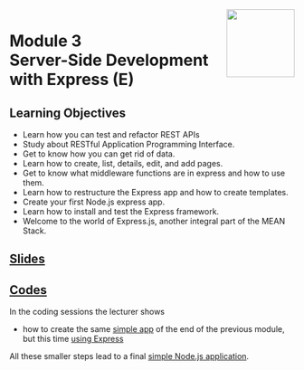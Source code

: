 <a href="../">
  <img src="/img/Secure_Full_Stack_MEAN_Developer_logo.png" width="120" align="right">
</a>

# Module 3 <br> Server-Side Development with Express (E)

## Learning Objectives
- Learn how you can test and refactor REST APIs
- Study about RESTful Application Programming Interface.
- Get to know how you can get rid of data.
- Learn how to create, list, details, edit, and add pages.
- Get to know what middleware functions are in express and how to use them.
- Learn how to restructure the Express app and how to create templates.
- Create your first Node.js express app.
- Learn how to install and test the Express framework.
- Welcome to the world of Express.js, another integral part of the MEAN Stack.

## [Slides](./Slides/README.md)

## [Codes](./Codes)

In the coding sessions the lecturer shows
- how to create the same [simple app](../Module%202/Codes/Simple%20Node%20App) of the end of the previous module, but this time [using Express](./Codes/Simple%20Express%20Application)

All these smaller steps lead to a final [simple Node.js application](./Codes/Simple%20Node%20App). 
